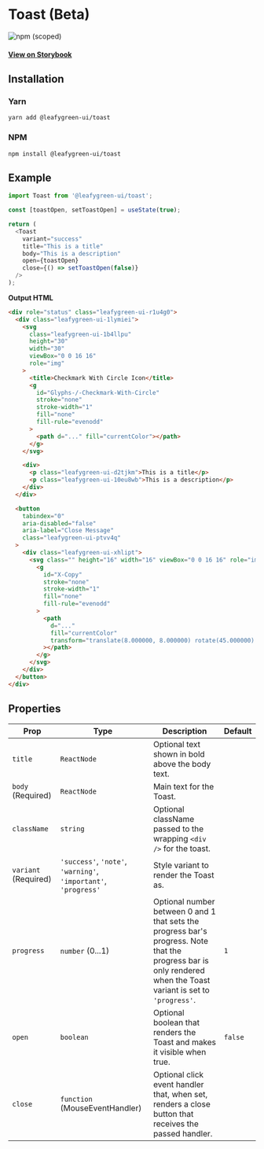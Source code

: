 # Toast (Beta)

![npm (scoped)](https://img.shields.io/npm/v/@leafygreen-ui/toast.svg)

#### [View on Storybook](https://mongodb.github.io/leafygreen-ui/?path=/story/toast--default)

## Installation

### Yarn

```shell
yarn add @leafygreen-ui/toast
```

### NPM

```shell
npm install @leafygreen-ui/toast
```

## Example

```js
import Toast from '@leafygreen-ui/toast';

const [toastOpen, setToastOpen] = useState(true);

return (
  <Toast
    variant="success"
    title="This is a title"
    body="This is a description"
    open={toastOpen}
    close={() => setToastOpen(false)}
  />
);
```

**Output HTML**

```html
<div role="status" class="leafygreen-ui-r1u4g0">
  <div class="leafygreen-ui-1lymiei">
    <svg
      class="leafygreen-ui-1b4llpu"
      height="30"
      width="30"
      viewBox="0 0 16 16"
      role="img"
    >
      <title>Checkmark With Circle Icon</title>
      <g
        id="Glyphs-/-Checkmark-With-Circle"
        stroke="none"
        stroke-width="1"
        fill="none"
        fill-rule="evenodd"
      >
        <path d="..." fill="currentColor"></path>
      </g>
    </svg>

    <div>
      <p class="leafygreen-ui-d2tjkm">This is a title</p>
      <p class="leafygreen-ui-10eu8wb">This is a description</p>
    </div>
  </div>

  <button
    tabindex="0"
    aria-disabled="false"
    aria-label="Close Message"
    class="leafygreen-ui-ptvv4q"
  >
    <div class="leafygreen-ui-xhlipt">
      <svg class="" height="16" width="16" viewBox="0 0 16 16" role="img">
        <g
          id="X-Copy"
          stroke="none"
          stroke-width="1"
          fill="none"
          fill-rule="evenodd"
        >
          <path
            d="..."
            fill="currentColor"
            transform="translate(8.000000, 8.000000) rotate(45.000000) translate(-8.000000, -8.000000) "
          ></path>
        </g>
      </svg>
    </div>
  </button>
</div>
```

## Properties

| Prop                 | Type                                                            | Description                                                                                                                                                       | Default |
| -------------------- | --------------------------------------------------------------- | ----------------------------------------------------------------------------------------------------------------------------------------------------------------- | ------- |
| `title`              | `ReactNode`                                                     | Optional text shown in bold above the body text.                                                                                                                  |         |
| `body` (Required)    | `ReactNode`                                                     | Main text for the Toast.                                                                                                                                          |         |
| `className`          | `string`                                                        | Optional className passed to the wrapping `<div />` for the toast.                                                                                                |         |
| `variant` (Required) | `'success'`, `'note'`, `'warning'`, `'important'`, `'progress'` | Style variant to render the Toast as.                                                                                                                             |         |
| `progress`           | `number` (0...1)                                                | Optional number between 0 and 1 that sets the progress bar's progress. Note that the progress bar is only rendered when the Toast variant is set to `'progress'`. | `1`     |
| `open`               | `boolean`                                                       | Optional boolean that renders the Toast and makes it visible when true.                                                                                           | `false` |
| `close`              | `function` (MouseEventHandler)                                  | Optional click event handler that, when set, renders a close button that receives the passed handler.                                                             |         |
